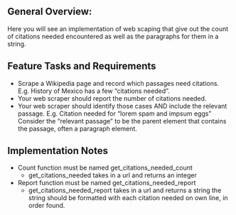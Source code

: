 ## General Overview:
Here you will see an implementation of web scaping that give out the count of citations needed encountered as well as the paragraphs for them in a string. 

## Feature Tasks and Requirements
- Scrape a Wikipedia page and record which passages need citations.
E.g. History of Mexico has a few “citations needed”.
- Your web scraper should report the number of citations needed.
- Your web scraper should identify those cases AND include the relevant passage.
E.g. Citation needed for “lorem spam and impsum eggs”
Consider the “relevant passage” to be the parent element that contains the passage, often a paragraph element.

## Implementation Notes
- Count function must be named get_citations_needed_count
  - get_citations_needed takes in a url and returns an integer
- Report function must be named get_citations_needed_report
  - get_citations_needed_report takes in a url and returns a string the string should be formatted with each citation needed on own line, in order found.